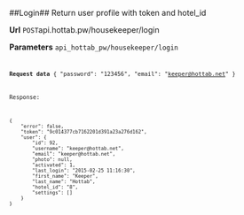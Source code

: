 ##Login##
Return user profile with token and hotel_id

**Url**
<code>POST</code>api.hottab.pw/housekeeper/login


**Parameters**
<code>api_hottab_pw/housekeeper/login<code> 


**Request data**
{
    "password": "123456",
    "email": "keeper@hottab.net"
}


Response:

```
{
    "error": false,
    "token": "9c014377cb7162201d391a23a276d162",
    "user": {
        "id": 92,
        "username": "keeper@hottab.net",
        "email": "keeper@hottab.net",
        "photo": null,
        "activated": 1,
        "last_login": "2015-02-25 11:16:30",
        "first_name": "Keeper",
        "last_name": "Hottab",
        "hotel_id": "8",
        "settings": []
    }
}

```


